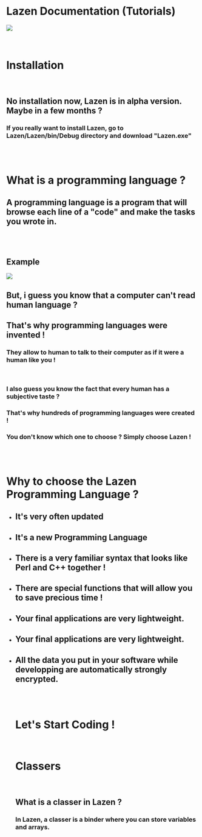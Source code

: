 <h1>Lazen Documentation (Tutorials)</h1>
<img src="https://camo.githubusercontent.com/3cfdaf258a99d57ced19672ff3b6d6d63d7d7f3b/687474703a2f2f696d6167652e6e6f656c736861636b2e636f6d2f66696368696572732f323031382f31302f322f313532303337323932372d636170747572652e706e67"></img>
<br><br><br>
    <h1>Installation</h1><br>
        <h2>No installation now, Lazen is in alpha version. Maybe in a few months ?</h2>
        <h3>If you really want to install Lazen, go to Lazen/Lazen/bin/Debug directory and download "Lazen.exe"</h3><br><br>
          <h1>What is a programming language ?</h1>
          <h2>A programming language is a program that will browse each line of a "code" and make the tasks you wrote in.</h2><br><br>
          <h2>Example</h2>
          <img src="http://image.noelshack.com/fichiers/2018/10/3/1520382715-capture2.png"></img>
          <h2>But, i guess you know that a computer can't read human language ?</h2>
          <h2>That's why programming languages were invented !</h2>
          <h3>They allow to human to talk to their computer as if it were a human like you !</h3><br>
          <h3>I also guess you know the fact that every human has a subjective taste ?</h3>
          <h3>That's why hundreds of programming languages were created !</h3>
          <h3>You don't know which one to choose ? Simply choose Lazen !</h3>
          <br><br>
          <h1>Why to choose the Lazen Programming Language ?</h1>
        <ul>
    <li><h2>It's very often updated</h2></li>
    <li><h2>It's a new Programming Language</h2></li>
    <li><h2>There is a very familiar syntax that looks like Perl and C++ together !</h2></li>
    <li><h2>There are special functions that will allow you to save precious time !</h2></li>
    <li><h2>Your final applications are very lightweight.</h2></li>
    <li><h2>Your final applications are very lightweight.</h2></li>
    <li><h2>All the data you put in your software while developping are automatically strongly encrypted.</h2></li><br><br>
  <h1>Let's Start Coding !</h1><br>
     <h1>Classers</h1><br>
  <h2>What is a classer in Lazen ?</h2>
  <h3>In Lazen, a classer is a binder where you can store variables and arrays.</h3>
</ul>

